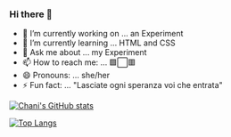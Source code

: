 ### Hi there 👋


- 🔭 I’m currently working on ... an Experiment
- 🌱 I’m currently learning ... HTML and CSS
- 💬 Ask me about ... my Experiment
- 📫 How to reach me: ... 🟩⬜🟥
- 😄 Pronouns: ... she/her
- ⚡ Fun fact: ... "Lasciate ogni speranza voi che entrata" 


[![Chani's GitHub stats](https://github-readme-stats.vercel.app/api?username=chani-css&show_icons=true&theme=great-gatsby)](https://github.com/anuraghazra/github-readme-stats)

[![Top Langs](https://github-readme-stats.vercel.app/api/top-langs/?username=chani-css&layout=compact)](https://github.com/chani-css/github-readme-stats)
